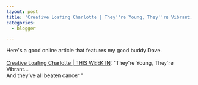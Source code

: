```yaml
---
layout: post
title: 'Creative Loafing Charlotte | They''re Young, They''re Vibrant...'
categories:
  - blogger

---
```


Here's a good online article that features my good buddy Dave.
<br />
<br /><a href="http://charlotte.creativeloafing.com/news_feature.html">Creative Loafing Charlotte | THIS WEEK IN</a>: "They're Young, They're Vibrant...
<br />And they've all beaten cancer "
